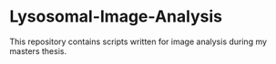 # Lysosomal-Image-Analysis  
This repository contains scripts written for image analysis during my masters thesis.
